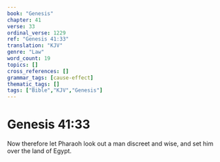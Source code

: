 ```yaml
---
book: "Genesis"
chapter: 41
verse: 33
ordinal_verse: 1229
ref: "Genesis 41:33"
translation: "KJV"
genre: "Law"
word_count: 19
topics: []
cross_references: []
grammar_tags: [cause-effect]
thematic_tags: []
tags: ["Bible","KJV","Genesis"]
---
```


# Genesis 41:33

Now therefore let Pharaoh look out a man discreet and wise, and set him over the land of Egypt.
